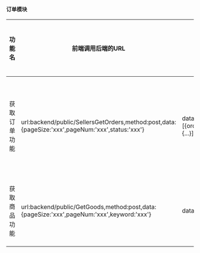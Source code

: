 #### 订单模块
|功能名      |前端调用后端的URL                             | 后端返回前端的数据(json)                   |备注          |后端是否完成    |
|-----------------|-------------------------------------------|--------------------------------------------|---------------|----------|
|获取订单功能|url:backend/public/SellersGetOrders,method:post,data:{pageSize:'xxx',pageNum:'xxx',status:'xxx'}      | data:[{orderId:'xxx',goodName:'xxx',imgUrl:'xxx',amount:'xxx',unitPrice:'xxx',orderStatus:'xxx',orderTime:'xxx'},{...}]|请求参数中：status为-1，0，1，-1表示所有订单，0表示未发货，1表示未收货|否
|获取商品功能|url:backend/public/GetGoods,method:post,data:{pageSize:'xxx',pageNum:'xxx',keyword:'xxx'}      | data:[{goodId:'xxx',goodName:'xxx',imgUrl:'xxx',amount:'xxx',unitPrice:'xxx'},{...}]|amount是商品表库存，keyword是搜索关键词,这个字段可选|否